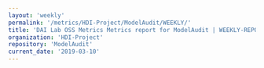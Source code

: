 ```yaml
---
layout: 'weekly'
permalink: '/metrics/HDI-Project/ModelAudit/WEEKLY/'
title: 'DAI Lab OSS Metrics Metrics report for ModelAudit | WEEKLY-REPORT-2019-03-10'
organization: 'HDI-Project'
repository: 'ModelAudit'
current_date: '2019-03-10'
---
```


